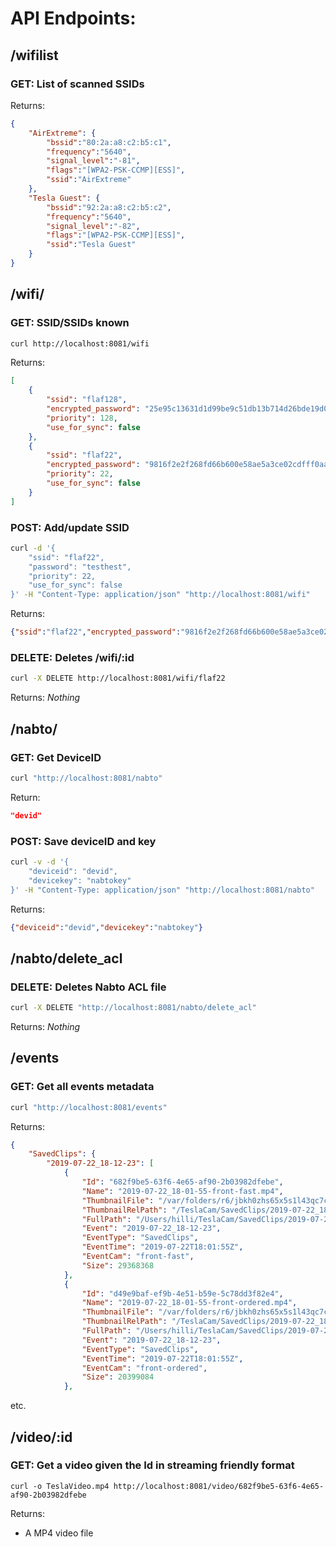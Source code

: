 # API Endpoints:

## /wifilist
### GET: List of scanned SSIDs
Returns:
```json
{
    "AirExtreme": {
        "bssid":"80:2a:a8:c2:b5:c1",
        "frequency":"5640",
        "signal_level":"-81",
        "flags":"[WPA2-PSK-CCMP][ESS]",
        "ssid":"AirExtreme"
    },
    "Tesla Guest": {
        "bssid":"92:2a:a8:c2:b5:c2",
        "frequency":"5640",
        "signal_level":"-82",
        "flags":"[WPA2-PSK-CCMP][ESS]",
        "ssid":"Tesla Guest"
    }
}
```

## /wifi/
### GET: SSID/SSIDs known
```bash
curl http://localhost:8081/wifi
```

Returns:
```json
[
    {
        "ssid": "flaf128",
        "encrypted_password": "25e95c13631d1d99be9c51db13b714d26bde19d0d84851bf99a4bb2a4e2478da",
        "priority": 128,
        "use_for_sync": false
    },
    {
        "ssid": "flaf22",
        "encrypted_password": "9816f2e2f268fd66b600e58ae5a3ce02cdfff0aaa57750e918e77e772fb0871a",
        "priority": 22,
        "use_for_sync": false
    }
]
```

### POST: Add/update SSID
```bash
curl -d '{
    "ssid": "flaf22",
    "password": "testhest",
    "priority": 22,
    "use_for_sync": false
}' -H "Content-Type: application/json" "http://localhost:8081/wifi"
```

Returns:
```json
{"ssid":"flaf22","encrypted_password":"9816f2e2f268fd66b600e58ae5a3ce02cdfff0aaa57750e918e77e772fb0871a","priority":22,"use_for_sync":false}
```

### DELETE: Deletes /wifi/:id
```bash
curl -X DELETE http://localhost:8081/wifi/flaf22
```

Returns:
*Nothing*

## /nabto/
### GET: Get DeviceID
```bash
curl "http://localhost:8081/nabto"
```
Return:
```json
"devid"
```

### POST: Save deviceID and key
```bash
curl -v -d '{ 
    "deviceid": "devid", 
    "devicekey": "nabtokey"
}' -H "Content-Type: application/json" "http://localhost:8081/nabto"
```
Returns:
```json
{"deviceid":"devid","devicekey":"nabtokey"}
```


## /nabto/delete_acl
### DELETE: Deletes Nabto ACL file
```bash
curl -X DELETE "http://localhost:8081/nabto/delete_acl"
```
Returns:
*Nothing*

## /events
### GET: Get all events metadata
```bash
curl "http://localhost:8081/events"
```
Returns:
```json
{
    "SavedClips": {
        "2019-07-22_18-12-23": [
            {
                "Id": "682f9be5-63f6-4e65-af90-2b03982dfebe",
                "Name": "2019-07-22_18-01-55-front-fast.mp4",
                "ThumbnailFile": "/var/folders/r6/jbkh0zhs65x5s1l43qc7cz940000gn/T/ZeroStick/TeslaCam/SavedClips/2019-07-22_18-12-23/2019-07-22_18-01-55-front-fast.mp4.jpg",
                "ThumbnailRelPath": "/TeslaCam/SavedClips/2019-07-22_18-12-23/2019-07-22_18-01-55-front-fast.mp4.jpg",
                "FullPath": "/Users/hilli/TeslaCam/SavedClips/2019-07-22_18-12-23",
                "Event": "2019-07-22_18-12-23",
                "EventType": "SavedClips",
                "EventTime": "2019-07-22T18:01:55Z",
                "EventCam": "front-fast",
                "Size": 29368368
            },
            {
                "Id": "d49e9baf-ef9b-4e51-b59e-5c78dd3f82e4",
                "Name": "2019-07-22_18-01-55-front-ordered.mp4",
                "ThumbnailFile": "/var/folders/r6/jbkh0zhs65x5s1l43qc7cz940000gn/T/ZeroStick/TeslaCam/SavedClips/2019-07-22_18-12-23/2019-07-22_18-01-55-front-ordered.mp4.jpg",
                "ThumbnailRelPath": "/TeslaCam/SavedClips/2019-07-22_18-12-23/2019-07-22_18-01-55-front-ordered.mp4.jpg",
                "FullPath": "/Users/hilli/TeslaCam/SavedClips/2019-07-22_18-12-23",
                "Event": "2019-07-22_18-12-23",
                "EventType": "SavedClips",
                "EventTime": "2019-07-22T18:01:55Z",
                "EventCam": "front-ordered",
                "Size": 20399084
            },
```
etc.

## /video/:id
### GET: Get a video given the Id in streaming friendly format
```curl
curl -o TeslaVideo.mp4 http://localhost:8081/video/682f9be5-63f6-4e65-af90-2b03982dfebe
```
Returns:
- A MP4 video file
